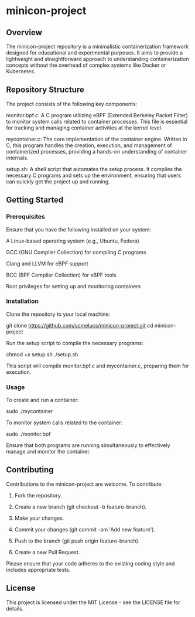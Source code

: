 # minicon-project

## Overview

The minicon-project repository is a minimalistic containerization framework designed for educational and experimental purposes. It aims to provide a lightweight and straightforward approach to understanding containerization concepts without the overhead of complex systems like Docker or Kubernetes.

## Repository Structure

The project consists of the following key components:

monitor.bpf.c: A C program utilizing eBPF (Extended Berkeley Packet Filter) to monitor system calls related to container processes. This file is essential for tracking and managing container activities at the kernel level.

mycontainer.c: The core implementation of the container engine. Written in C, this program handles the creation, execution, and management of containerized processes, providing a hands-on understanding of container internals.

setup.sh: A shell script that automates the setup process. It compiles the necessary C programs and sets up the environment, ensuring that users can quickly get the project up and running.


## Getting Started

### Prerequisites

Ensure that you have the following installed on your system:

A Linux-based operating system (e.g., Ubuntu, Fedora)

GCC (GNU Compiler Collection) for compiling C programs

Clang and LLVM for eBPF support

BCC (BPF Compiler Collection) for eBPF tools

Root privileges for setting up and monitoring containers


### Installation

Clone the repository to your local machine:

git clone https://github.com/somelucs/minicon-project.git
cd minicon-project

Run the setup script to compile the necessary programs:

chmod +x setup.sh
./setup.sh

This script will compile monitor.bpf.c and mycontainer.c, preparing them for execution.

### Usage

To create and run a container:

sudo ./mycontainer

To monitor system calls related to the container:

sudo ./monitor.bpf

Ensure that both programs are running simultaneously to effectively manage and monitor the container.

## Contributing

Contributions to the minicon-project are welcome. To contribute:

1. Fork the repository.


2. Create a new branch (git checkout -b feature-branch).


3. Make your changes.


4. Commit your changes (git commit -am 'Add new feature').


5. Push to the branch (git push origin feature-branch).


6. Create a new Pull Request.



Please ensure that your code adheres to the existing coding style and includes appropriate tests.

## License

This project is licensed under the MIT License - see the LICENSE file for details.